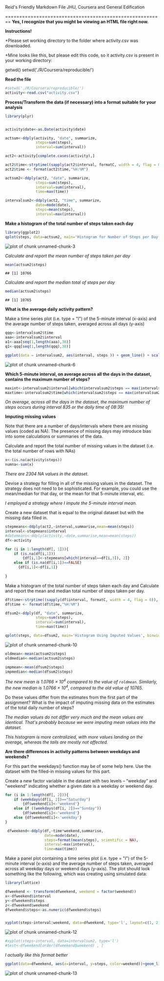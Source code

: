Reid's Friendly Markdown File JHU, Coursera
and General Edification

========================================================
**Yes, I recognize that you might be viewing an HTML file right now.**

**Instructions!**

+Please set working directory to the folder where activity.csv was downloaded. 

+Mine looks like this, but please edit this code, so it activity.csv is present in your working directory:

getwd()
setwd('./R/Coursera/reproducible/')

**Read the file**


```r
#setwd('./R/Coursera/reproducible/')
activity<-read.csv("activity.csv")
```


**Process/Transform the data (if necessary) into a format suitable for your analysis**

```r
library(plyr)


activity$date<-as.Date(activity$date)

actsum<-ddply(activity, "date", summarize, 
              steps=sum(steps),
              interval=sum(interval))

act2<-activity[complete.cases(activity),]

act2$time<-strptime((sapply(act2$interval, formatC, width = 4, flag = 0)), format = "%H%M")
act2$time <- format(act2$time,"%H:%M")

actsum2<-ddply(act2, "date", summarize, 
              steps=sum(steps),
              interval=sum(interval),
              time=max(time))

intervalsum2<-ddply(act2, "time", summarize, 
              date=mode(date),
              steps=mean(steps),
              interval=max(interval))
```


**Make a histogram of the total number of steps taken each day**


```r
library(ggplot2)
qplot(steps, data=actsum2, main='Histogram for Number of Steps per Day', binwidth=1000)
```

![plot of chunk unnamed-chunk-3](figure/unnamed-chunk-3.png) 

*Calculate and report the mean number of steps taken per day*


```r
mean(actsum2$steps)
```

```
## [1] 10766
```

*Calculate and report the median total of steps per day*


```r
median(actsum2$steps)
```

```
## [1] 10765
```

**What is the average daily activity pattern?**

Make a time series plot (i.e. type = "l") of the 5-minute interval (x-axis) and the average number of steps taken, averaged across all days (y-axis)


```r
qqq<-intervalsum2$time
aaa<-intervalsum2$interval
a1<-aaa[seq(1,length(aaa),30)]
q1<-qqq[seq(1,length(qqq),30)]

ggplot(data = intervalsum2, aes(interval, steps )) + geom_line() + scale_x_continuous(breaks=a1, labels=q1) + ylab("Average Steps Per 5-Minute Interval") + xlab("Time Interval")
```

![plot of chunk unnamed-chunk-6](figure/unnamed-chunk-6.png) 

**Which 5-minute interval, on average across all the days in the dataset, contains the maximum number of steps?**


```r
maxint<-intervalsum2$interval[which(intervalsum2$steps == max(intervalsum2$steps))]
maxtime<-intervalsum2$time[which(intervalsum2$steps == max(intervalsum2$steps))]
```

*On average, across all the days in the dataset, the maximum number of steps occurs during interval 835 or the daily time of 08:35!*


**Imputing missing values**

Note that there are a number of days/intervals where there are missing values (coded as NA). The presence of missing days may introduce bias into some calculations or summaries of the data.

Calculate and report the total number of missing values in the dataset (i.e. the total number of rows with NAs)

```r
x<-(is.na(activity$steps))
numna<-sum(x)
```

*There are 2304 NA values in the dataset.*


Devise a strategy for filling in all of the missing values in the dataset. The strategy does not need to be sophisticated. For example, you could use the mean/median for that day, or the mean for that 5-minute interval, etc.

*I employed a strategy where I impute the 5-minute interval mean.*

Create a new dataset that is equal to the original dataset but with the missing data filled in.


```r
stepmeans<-ddply(act2,~interval,summarise,mean=mean(steps))
interval<-stepmeans$interval
#datemeans<-ddply(activity,~date,summarise,mean=mean(steps))
df<-activity

for (i in 1:length(df[, 1])){
    if (is.na(df[i,1]))
        {df[i,1]<-stepmeans[which(interval==df[i,3]), 2]}
    else if (is.na(df[i,1])==FALSE)
      {df[i,1]<-df[i,1]}
         
}
```

Make a histogram of the total number of steps taken each day and Calculate and report the mean and median total number of steps taken per day. 


```r
df$time<-strptime((sapply(df$interval, formatC, width = 4, flag = 0)), format = "%H%M")
df$time <- format(df$time,"%H:%M")

dfsum2<-ddply(df, "date", summarize, 
              steps=sum(steps),
              interval=sum(interval),
              time=max(time))

qplot(steps, data=dfsum2, main='Histogram Using Imputed Values', binwidth=1000)
```

![plot of chunk unnamed-chunk-10](figure/unnamed-chunk-10.png) 

```r
oldmean<-mean(actsum2$steps)
oldmedian<-median(actsum2$steps)

impmean<-mean(dfsum2$steps)
impmedian<-median(dfsum2$steps)
```

*The new mean is 1.0766 &times; 10<sup>4</sup> compared to the value of `roldmean`. Similarly, the new median is 1.0766 &times; 10<sup>4</sup>, compared to the old value of 10765.*

Do these values differ from the estimates from the first part of the assignment? What is the impact of imputing missing data on the estimates of the total daily number of steps?

*The median values do not differ very much and the mean values are identical. That's probably because we were imputing mean values into the dataset.*

*This histogram is more centralizied, with more values landing on the average, whereas the tails are mostly not affected.*

**Are there differences in activity patterns between weekdays and weekends?**

For this part the weekdays() function may be of some help here. Use the dataset with the filled-in missing values for this part.

Create a new factor variable in the dataset with two levels – “weekday” and “weekend” indicating whether a given date is a weekday or weekend day.


```r
for (i in 1:length(df[, 2])){
    if (weekdays(df[i, 2])=="Saturday")
        {df$weekend[i]<-'weekend'}
    else if ((weekdays(df[i, 2])=="Sunday"))
        {df$weekend[i]<-'weekend'}
    else {df$weekend[i]<-'weekday'}
}

 dfweekend<-ddply(df,~time*weekend,summarise,
                  date=mode(date),
                  steps=format(mean(steps), scientific = NA),
                  interval=max(interval),
                  time=max(time))
```

Make a panel plot containing a time series plot (i.e. type = "l") of the 5-minute interval (x-axis) and the average number of steps taken, averaged across all weekday days or weekend days (y-axis). The plot should look something like the following, which was creating using simulated data:

```r
library(lattice)

dfweekend <- transform(dfweekend, weekend = factor(weekend))
x<-dfweekend$interval
y<-dfweekend$steps
z<-dfweekend$weekend
dfweekend$steps<-as.numeric(dfweekend$steps)


xyplot(steps~interval|weekend, data=dfweekend, type='l', layout=c(1, 2))
```

![plot of chunk unnamed-chunk-12](figure/unnamed-chunk-12.png) 

```r
#xyplot(steps~interval, data=intervalsum2, type='l')
#test<-dfweekend[order(dfweekend$weekend) , ]
```


*I actually like this format better*

```r
ggplot(data=dfweekend, aes(x=interval, y=steps, color=weekend))+geom_line() + facet_grid(weekend~.)
```

![plot of chunk unnamed-chunk-13](figure/unnamed-chunk-13.png) 
